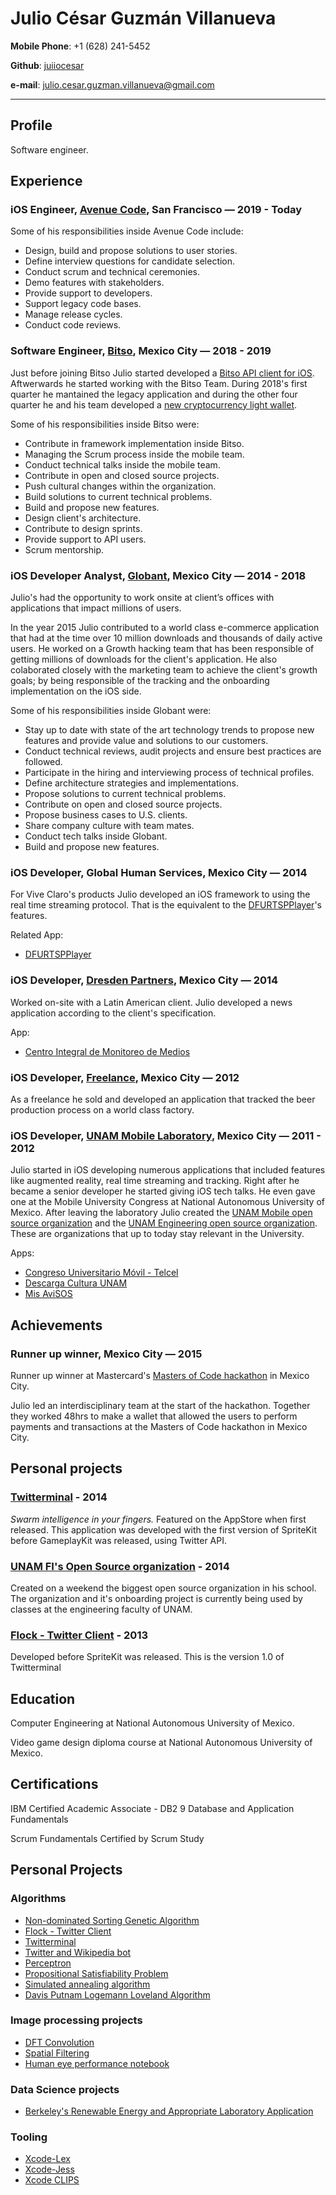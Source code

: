 # Julio César Guzmán Villanueva

**Mobile Phone**: +1 (628) 241-5452

**Github**: [juiiocesar](http://github.com/juiiocesar)

**e-mail**: julio.cesar.guzman.villanueva@gmail.com

****

## Profile
Software engineer.

## Experience

### iOS Engineer, [Avenue Code](https://www.avenuecode.com), San Francisco — 2019 - Today

Some of his responsibilities inside Avenue Code include:

- Design, build and propose solutions to user stories.
- Define interview questions for candidate selection.
- Conduct scrum and technical ceremonies.
- Demo features with stakeholders.
- Provide support to developers.
- Support legacy code bases.
- Manage release cycles.
- Conduct code reviews.

### Software Engineer, [Bitso](https://www.bitso.com/), Mexico City — 2018 - 2019

Just before joining Bitso Julio started developed a [Bitso API client for iOS](https://github.com/JuIioCesar/Bitso). Aftwerwards he started working with the Bitso Team. During 2018's first quarter he mantained the legacy application and during the other four quarter he and his team developed a [new cryptocurrency light wallet](https://apps.apple.com/us/app/bitso/id1292836438). 

Some of his responsibilities inside Bitso were:

- Contribute in framework implementation inside Bitso.
- Managing the Scrum process inside the mobile team.
- Conduct technical talks inside the mobile team.
- Contribute in open and closed source projects.
- Push cultural changes within the organization.
- Build solutions to current technical problems.
- Build and propose new features.
- Design client's architecture.
- Contribute to design sprints. 
- Provide support to API users.
- Scrum mentorship.

### iOS Developer Analyst, [Globant](https://www.globant.com/), Mexico City — 2014 - 2018

Julio's had the opportunity to work onsite at client’s offices with applications that impact millions of users.

In the year 2015 Julio contributed to a world class e-commerce application that had at the time over 10 million downloads and thousands of daily active users. He worked on a Growth hacking team that has been responsible of getting millions of downloads for the client's application. He also colaborated closely with the marketing team to achieve the client's growth goals; by being responsible of the tracking and the onboarding implementation on the iOS side.  

Some of his responsibilities inside Globant were:

- Stay up to date with state of the art technology trends to propose new features and provide value and solutions to our customers.
- Conduct technical reviews, audit projects and ensure best practices are followed.
- Participate in the hiring and interviewing process of technical profiles.
- Define architecture strategies and implementations.
- Propose solutions to current technical problems.
- Contribute on open and closed source projects.
- Propose business cases to U.S. clients.
- Share company culture with team mates.
- Conduct tech talks inside Globant.
- Build and propose new features.

### iOS Developer, Global Human Services, Mexico City — 2014

For Vive Claro's products Julio developed an iOS framework to using the real time streaming protocol. That is the equivalent to the [DFURTSPPlayer](https://github.com/durfu/DFURTSPPlayer)'s features.

Related App: 

- [DFURTSPPlayer](https://github.com/durfu/DFURTSPPlayer)

### iOS Developer, [Dresden Partners](http://www.dresdenpartners.com), Mexico City — 2014

Worked on-site with a Latin American client. Julio developed a news application according to the client's specification.

App: 

- [Centro Integral de Monitoreo de Medios](https://itunes.apple.com/us/app/cimm/id844331719?mt=8)

### iOS Developer, [Freelance](http://julio.work), Mexico City — 2012

As a freelance he sold and developed an application that tracked the beer production process on a world class factory.

### iOS Developer, [UNAM Mobile Laboratory](http://mobile.unam.mx), Mexico City — 2011 - 2012

Julio started in iOS developing numerous applications that included features like augmented reality, real time streaming and tracking. Right after he became a senior developer he started giving iOS tech talks. He even gave one at the Mobile University Congress at National Autonomous University of Mexico. After leaving the laboratory Julio created the [UNAM Mobile open source organization](https://github.com/UNAMMobile) and the [UNAM Engineering open source organization](https://github.com/unamfi). These are organizations that up to today stay relevant in the University.

Apps:

- [Congreso Universitario Móvil - Telcel](https://itunes.apple.com/ru/app/congreso-universitario-movil/id716260362?l=en&mt=8)
- [Descarga Cultura UNAM](https://itunes.apple.com/mx/app/descarga-cultura-unam/id950397556?mt=8)
- [Mis AviSOS](https://apps.unam.mx/mis-avisos-2/)

## Achievements
### Runner up winner, Mexico City — 2015

Runner up winner at Mastercard's [Masters of Code hackathon](https://newsroom.mastercard.com/videos/masters-of-code-hackathon-in-mexico-city/) in Mexico City. 

Julio led an interdisciplinary team at the start of the hackathon. Together they worked 48hrs to make a wallet that allowed the users to perform payments and transactions at the Masters of Code hackathon in Mexico City. 

## Personal projects
### [Twitterminal](https://itunes.apple.com/us/app/twitterminal/id788443372?mt=8) - 2014

_Swarm intelligence in your fingers._ Featured on the AppStore when first released. This application was developed with the first version of SpriteKit before GameplayKit was released, using Twitter API.

### [UNAM FI's Open Source organization](https://github.com/unamfi) - 2014

Created on a weekend the biggest open source organization in his school. The organization and it's onboarding project is currently being used by classes at the engineering faculty of UNAM.

### [Flock - Twitter Client](https://itunes.apple.com/us/app/flock-twitter-client/id544536195?mt=8) - 2013

Developed before SpriteKit was released. This is the version 1.0 of Twitterminal

## Education
Computer Engineering at National Autonomous University of Mexico.

Video game design diploma course at National Autonomous University of Mexico.

## Certifications 

IBM Certified Academic Associate - DB2 9 Database and Application Fundamentals

Scrum Fundamentals Certified by Scrum Study

## Personal Projects

### Algorithms
- [Non-dominated Sorting Genetic Algorithm](https://github.com/unamfi/NSGA-II)
- [Flock - Twitter Client](https://itunes.apple.com/us/app/flock-twitter-client/id544536195?mt=8)
- [Twitterminal](https://itunes.apple.com/us/app/twitterminal/id788443372?mt=8)
- [Twitter and Wikipedia bot](https://github.com/unamfi/Twitter-and-Wikipedia-bot)
- [Perceptron](https://github.com/unamfi/Perceptron)
- [Propositional Satisfiability Problem](https://github.com/unamfi/SAT)
- [Simulated annealing algorithm](https://github.com/unamfi/SA)
- [Davis Putnam Logemann Loveland Algorithm](https://github.com/unamfi/DPLL)

### Image processing projects
- [DFT Convolution](https://github.com/unamfi/DFT-Convolution)
- [Spatial Filtering](https://github.com/unamfi/Spatial-Filtering)
- [Human eye performance notebook](https://github.com/unamfi/Human-eye-performance)

### Data Science projects
- [Berkeley's Renewable Energy and Appropriate Laboratory Application](https://github.com/JuIioCesar/Renewable-Energy-and-Appropriate-Laboratory)

### Tooling
- [Xcode-Lex](https://github.com/unamfi/Xcode-Lex)
- [Xcode-Jess](https://github.com/unamfi/Xcode-Jess)
- [Xcode CLIPS](https://github.com/unamfi/Xcode-CLIPS)
